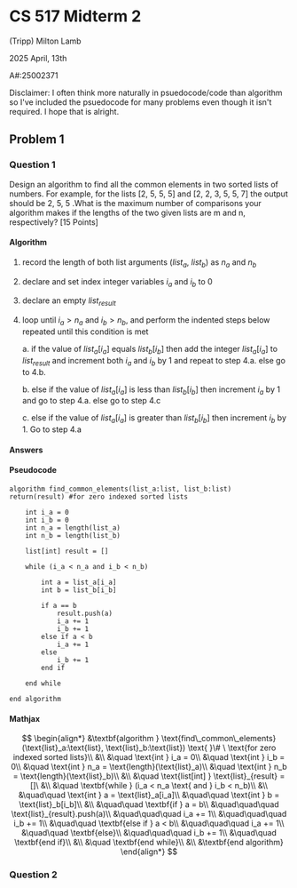 # CS 517 Midterm 2

(Tripp) Milton Lamb

2025 April, 13th

A#:25002371

Disclaimer: I often think more naturally in psuedocode/code than algorithm so I've included the psuedocode for many problems even though it isn't required. I hope that is alright.



## Problem 1





### Question 1

Design an algorithm to find all the common elements in two sorted lists of numbers. For example, for the lists [2, 5, 5, 5] and [2, 2, 3, 5, 5, 7] the output should be 2, 5, 5 .What is the maximum number of comparisons your algorithm makes if the lengths of the two given lists are m and n, respectively? [15 Points]

#### Algorithm

1. record the length of both list arguments ($list_a, \ list_b$) as $n_a$ and $n_b$ 

2. declare and set index integer variables $i_a$ and $i_b$ to 0

3. declare an empty $list_{result}$ 

4. loop until  $i_a > n_a$  and $i_b > n_b$, and perform the indented steps below repeated until this condition is met

   a. if the value of $list_a[i_a]$ equals $list_b[i_b]$ then add the integer $list_a[i_a]$ to $list_{result}$ and increment both $i_a$ and $i_b$ by 1 and repeat to step 4.a. else go to 4.b.

   b. else if the value of $list_a[i_a]$ is less than $list_b[i_b]$ then increment $i_a$ by 1 and go to step 4.a. else go to step 4.c

   c. else if the value of $list_a[i_a]$ is greater than $list_b[i_b]$ then increment $i_b$ by 1.  Go to step 4.a

#### Answers



#### Pseudocode

```
algorithm find_common_elements(list_a:list, list_b:list) return(result) #for zero indexed sorted lists

	int i_a = 0
	int i_b = 0
	int n_a = length(list_a)
	int n_b = length(list_b)
	
	list[int] result = []
	
	while (i_a < n_a and i_b < n_b)
	    
	    int a = list_a[i_a]
	    int b = list_b[i_b]
	    
		if a == b
			result.push(a)
			i_a += 1
			i_b += 1
		else if a < b
			i_a += 1
		else
		    i_b += 1
		end if
		    
    end while
    
end algorithm
```



#### Mathjax

$$
\begin{align*}
&\textbf{algorithm } \text{find\_common\_elements}(\text{list}_a:\text{list}, \text{list}_b:\text{list}) \text{ }\# \ \text{for zero indexed sorted lists}\\
&\\
&\quad \text{int } i_a = 0\\
&\quad \text{int } i_b = 0\\
&\quad \text{int } n_a = \text{length}(\text{list}_a)\\
&\quad \text{int } n_b = \text{length}(\text{list}_b)\\
&\\
&\quad \text{list[int] } \text{list}_{result} = []\
&\\
&\quad \textbf{while } (i_a < n_a \text{ and } i_b < n_b)\\
&\\
&\quad\quad \text{int } a = \text{list}_a[i_a]\\
&\quad\quad \text{int } b = \text{list}_b[i_b]\\
&\\
&\quad\quad \textbf{if } a = b\\
&\quad\quad\quad \text{list}_{result}.push(a)\\
&\quad\quad\quad i_a += 1\\
&\quad\quad\quad i_b += 1\\
&\quad\quad \textbf{else if } a < b\\
&\quad\quad\quad i_a += 1\\
&\quad\quad \textbf{else}\\
&\quad\quad\quad i_b += 1\\
&\quad\quad \textbf{end if}\\
&\\
&\quad \textbf{end while}\\
&\\
&\textbf{end algorithm}
\end{align*}
$$



### Question 2


